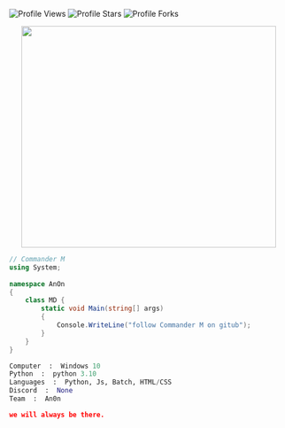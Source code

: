 <img src="https://img.shields.io/badge/dynamic/json?&label=Total%20Views&color=bb2527&style=flat&style=for-the-badge&query=%24.views&url=https://api.github-star-counter.workers.dev/user/Commander-M" alt="Profile Views"></a>
<img src="https://img.shields.io/badge/dynamic/json?&label=Total%20Stars&color=bb2527&style=flat&style=for-the-badge&query=%24.stars&url=https://api.github-star-counter.workers.dev/user/Commander-M" alt="Profile Stars"></a>
<img src="https://img.shields.io/badge/dynamic/json?&label=Total%20Forks&color=bb2527&style=flat&style=for-the-badge&query=%24.forks&url=https://api.github-star-counter.workers.dev/user/Commander-M" alt="Profile Forks"></a>

<p align="center">
  <img width="460" height="400" src="https://upload.wikimedia.org/wikipedia/commons/f/f0/Logo_dedsec_white.png">
</p>

```C#
// Commander M
using System;
 
namespace AnOn
{
    class MD {         
        static void Main(string[] args)
        {
            Console.WriteLine("follow Commander M on gitub");
        }
    }
}
```

```python
Computer  :  Windows 10
Python  :  python 3.10
Languages  :  Python, Js, Batch, HTML/CSS
Discord  :  None
Team  :  An0n
```

```json
we will always be there.
```
